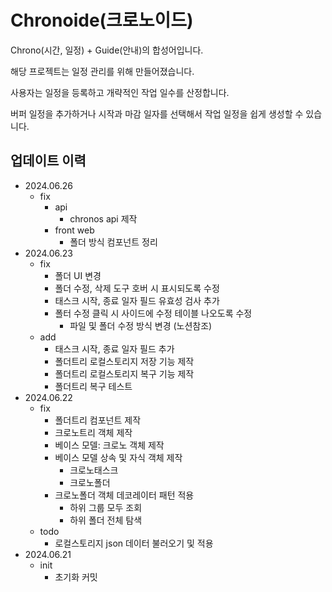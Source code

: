 # Chronoide(크로노이드)

Chrono(시간, 일정) + Guide(안내)의 합성어입니다.

해당 프로젝트는 일정 관리를 위해 만들어졌습니다.

사용자는 일정을 등록하고 개략적인 작업 일수를 산정합니다.

버퍼 일정을 추가하거나 시작과 마감 일자를 선택해서 작업 일정을 쉽게 생성할 수 있습니다.

## 업데이트 이력

- 2024.06.26
  - fix
    - api
      - chronos api 제작
    - front web
      - 폴더 방식 컴포넌트 정리
- 2024.06.23
  - fix
    - 폴더 UI 변경
    - 폴더 수정, 삭제 도구 호버 시 표시되도록 수정
    - 태스크 시작, 종료 일자 필드 유효성 검사 추가
    - 폴터 수정 클릭 시 사이드에 수정 테이블 나오도록 수정
      - 파일 및 폴더 수정 방식 변경 (노션참조)
  - add
    - 태스크 시작, 종료 일자 필드 추가
    - 폴더트리 로컬스토리지 저장 기능 제작
    - 폴더트리 로컬스토리지 복구 기능 제작
    - 폴더트리 복구 테스트
- 2024.06.22
  - fix
    - 폴더트리 컴포넌트 제작
    - 크로노트리 객체 제작
    - 베이스 모델: 크로노 객체 제작
    - 베이스 모델 상속 및 자식 객체 제작
      - 크로노태스크
      - 크로노폴더
    - 크로노폴더 객체 데코레이터 패턴 적용
      - 하위 그룹 모두 조회
      - 하위 폴더 전체 탐색
  - todo
    - 로컬스토리지 json 데이터 불러오기 및 적용
- 2024.06.21
  - init
    - 초기화 커밋
